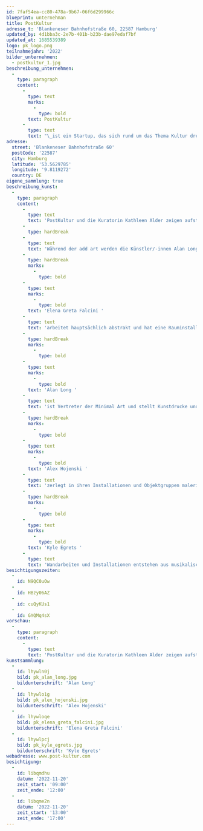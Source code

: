 ```yaml
---
id: 7faf54ea-cc80-478a-9b67-06f6d299966c
blueprint: unternehman
title: PostKultur
adresse_t: 'Blankeneser Bahnhofstraße 60, 22587 Hamburg'
updated_by: 4d1bba3c-2e7b-401b-b23b-dae97edaf7bf
updated_at: 1685539389
logo: pk_logo.png
teilnahmejahr: '2022'
bilder_unternehmen:
  - postkultur_1.jpg
beschreibung_unternehmen:
  -
    type: paragraph
    content:
      -
        type: text
        marks:
          -
            type: bold
        text: PostKultur
      -
        type: text
        text: "\_ist ein Startup, das sich rund um das Thema Kultur dreht. Die Idee war es, kuratierte Kultur-Boxen per Post zu verschicken: Bestückt mit verschiedenen kulturellen Dingen wie Drucken, Büchern, Spielen. Zunächst gab es Stadtboxen, dann Kinder- und kleinere Themenboxen. Nachdem PostKultur einen Kulturladen in der Hamburger Innenstadt als Zwischennutzung betrieben hat, stellt die Gründerin Kathleen Alder nun in Blankenese nicht nur Kunst, sondern auch Musik, Literatur und Kulturprojekte vor."
adresse:
  street: 'Blankeneser Bahnhofstraße 60'
  postCode: '22587'
  city: Hamburg
  latitude: '53.5629785'
  longitude: '9.8119272'
  country: DE
eigene_sammlung: true
beschreibung_kunst:
  -
    type: paragraph
    content:
      -
        type: text
        text: 'PostKultur und die Kuratorin Kathleen Alder zeigen aufstrebende Künstler/-innen, die einen Bezug zur Stadt Hamburg haben. '
      -
        type: hardBreak
      -
        type: text
        text: 'Während der add art werden die Künstler/-innen Alan Long, Kyle Egret, Alex Hojenski und Elena Greta Falcini ausstellen. '
      -
        type: hardBreak
        marks:
          -
            type: bold
      -
        type: text
        marks:
          -
            type: bold
        text: 'Elena Greta Falcini '
      -
        type: text
        text: 'arbeitet hauptsächlich abstrakt und hat eine Rauminstallation extra für das Postkultur-Popup gefertigt. '
      -
        type: hardBreak
        marks:
          -
            type: bold
      -
        type: text
        marks:
          -
            type: bold
        text: 'Alan Long '
      -
        type: text
        text: 'ist Vertreter der Minimal Art und stellt Kunstdrucke und abstrakte Objekte aus. '
      -
        type: hardBreak
        marks:
          -
            type: bold
      -
        type: text
        marks:
          -
            type: bold
        text: 'Alex Hojenski '
      -
        type: text
        text: 'zerlegt in ihren Installationen und Objektgruppen malerische Prozesse und verlagert sie in den Raum. '
      -
        type: hardBreak
        marks:
          -
            type: bold
      -
        type: text
        marks:
          -
            type: bold
        text: 'Kyle Egrets '
      -
        type: text
        text: 'Wandarbeiten und Installationen entstehen aus musikalischer Intuition, sodass sich jedes Werk wie in der Musik in einem logischen, harmonischen Gefüge bewegt.'
besichtigungszeiten:
  -
    id: N9QC0uOw
  -
    id: HBzy06AZ
  -
    id: cuQyKUs1
  -
    id: GYQMq4sX
vorschau:
  -
    type: paragraph
    content:
      -
        type: text
        text: 'PostKultur und die Kuratorin Kathleen Alder zeigen aufstrebende Künstler*innen, die einen Bezug zur Stadt Hamburg haben. '
kunstsammlung:
  -
    id: lhywln0j
    bild: pk_alan_long.jpg
    bildunterschrift: 'Alan Long'
  -
    id: lhywlo1g
    bild: pk_alex_hojenski.jpg
    bildunterschrift: 'Alex Hojenski'
  -
    id: lhywloqe
    bild: pk_elena_greta_falcini.jpg
    bildunterschrift: 'Elena Greta Falcini'
  -
    id: lhywlpcj
    bild: pk_kyle_egrets.jpg
    bildunterschrift: 'Kyle Egrets'
webadresse: www.post-kultur.com
besichtigung:
  -
    id: libqmdhu
    datum: '2022-11-20'
    zeit_start: '09:00'
    zeit_ende: '12:00'
  -
    id: libqme2n
    datum: '2022-11-20'
    zeit_start: '13:00'
    zeit_ende: '17:00'
---
```

